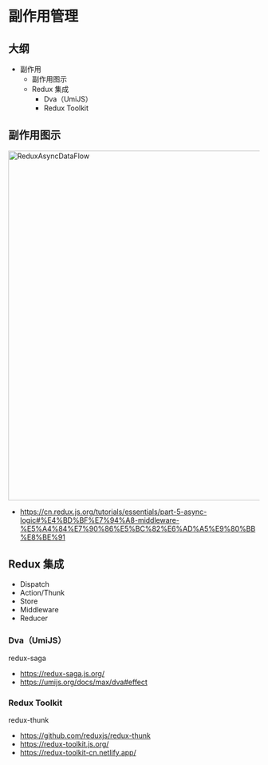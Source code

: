# 副作用管理

## 大纲

- 副作用
  - 副作用图示
  - Redux 集成
    - Dva（UmiJS）
    - Redux Toolkit

## 副作用图示

<!-- ![Image](/ReduxAsyncDataFlowDiagram.gif) -->

<img src="/share/ReduxAsyncDataFlowDiagram.gif" alt="ReduxAsyncDataFlow" width="700" />

- https://cn.redux.js.org/tutorials/essentials/part-5-async-logic#%E4%BD%BF%E7%94%A8-middleware-%E5%A4%84%E7%90%86%E5%BC%82%E6%AD%A5%E9%80%BB%E8%BE%91

## Redux 集成

- Dispatch
- Action/Thunk
- Store
- Middleware
- Reducer

### Dva（UmiJS）

redux-saga

- https://redux-saga.js.org/
- https://umijs.org/docs/max/dva#effect
  
### Redux Toolkit

redux-thunk

- https://github.com/reduxjs/redux-thunk
- https://redux-toolkit.js.org/
- https://redux-toolkit-cn.netlify.app/
